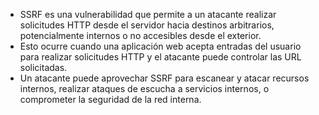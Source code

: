 - SSRF es una vulnerabilidad que permite a un atacante realizar solicitudes HTTP desde el servidor hacia destinos arbitrarios, potencialmente internos o no accesibles desde el exterior.
- Esto ocurre cuando una aplicación web acepta entradas del usuario para realizar solicitudes HTTP y el atacante puede controlar las URL solicitadas.
- Un atacante puede aprovechar SSRF para escanear y atacar recursos internos, realizar ataques de escucha a servicios internos, o comprometer la seguridad de la red interna.